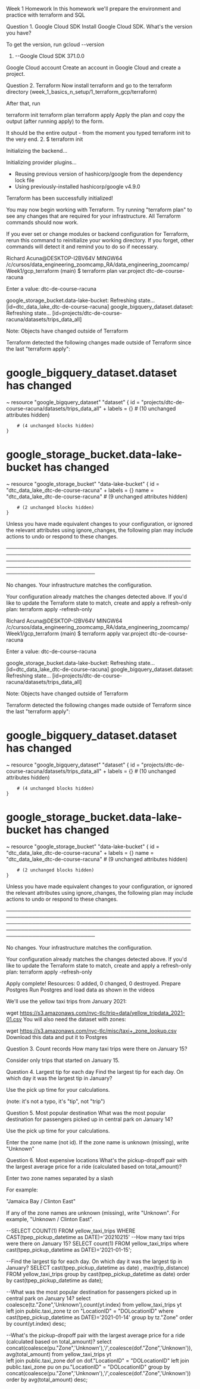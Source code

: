Week 1 Homework
In this homework we'll prepare the environment and practice with terraform and SQL

Question 1. Google Cloud SDK
Install Google Cloud SDK. What's the version you have?

To get the version, run gcloud --version

1. --Google Cloud SDK 371.0.0

Google Cloud account
Create an account in Google Cloud and create a project.

Question 2. Terraform
Now install terraform and go to the terraform directory (week_1_basics_n_setup/1_terraform_gcp/terraform)

After that, run

terraform init
terraform plan
terraform apply
Apply the plan and copy the output (after running apply) to the form.

It should be the entire output - from the moment you typed terraform init to the very end.
2. $ terraform init

Initializing the backend...

Initializing provider plugins...
- Reusing previous version of hashicorp/google from the dependency lock file
- Using previously-installed hashicorp/google v4.9.0

Terraform has been successfully initialized!

You may now begin working with Terraform. Try running "terraform plan" to see
any changes that are required for your infrastructure. All Terraform commands
should now work.

If you ever set or change modules or backend configuration for Terraform,
rerun this command to reinitialize your working directory. If you forget, other
commands will detect it and remind you to do so if necessary.

Richard Acuna@DESKTOP-I2BV64V MINGW64 /c/cursos/data_engineering_zoomcamp_RA/data_engineering_zoomcamp/Week1/gcp_terraform (main)
$ terraform plan
var.project
  dtc-de-course-racuna

  Enter a value: dtc-de-course-racuna

google_storage_bucket.data-lake-bucket: Refreshing state... [id=dtc_data_lake_dtc-de-course-racuna]
google_bigquery_dataset.dataset: Refreshing state... [id=projects/dtc-de-course-racuna/datasets/trips_data_all]

Note: Objects have changed outside of Terraform

Terraform detected the following changes made outside of Terraform since the last "terraform apply":

  # google_bigquery_dataset.dataset has changed
  ~ resource "google_bigquery_dataset" "dataset" {
        id                              = "projects/dtc-de-course-racuna/datasets/trips_data_all"
      + labels                          = {}
        # (10 unchanged attributes hidden)

        # (4 unchanged blocks hidden)
    }

  # google_storage_bucket.data-lake-bucket has changed
  ~ resource "google_storage_bucket" "data-lake-bucket" {
        id                          = "dtc_data_lake_dtc-de-course-racuna"
      + labels                      = {}
        name                        = "dtc_data_lake_dtc-de-course-racuna"
        # (9 unchanged attributes hidden)


        # (2 unchanged blocks hidden)
    }


Unless you have made equivalent changes to your configuration, or ignored the relevant attributes using ignore_changes, the following plan may include actions to undo or respond to these changes.

──────────────────────────────────────────────────────────────────────────────────────────────────────────────────────────────────────────────────────────────────────────────────────────────────────────────────────────────── 

No changes. Your infrastructure matches the configuration.

Your configuration already matches the changes detected above. If you'd like to update the Terraform state to match, create and apply a refresh-only plan:
  terraform apply -refresh-only

Richard Acuna@DESKTOP-I2BV64V MINGW64 /c/cursos/data_engineering_zoomcamp_RA/data_engineering_zoomcamp/Week1/gcp_terraform (main)
$ terraform apply
var.project
  dtc-de-course-racuna

  Enter a value: dtc-de-course-racuna

google_storage_bucket.data-lake-bucket: Refreshing state... [id=dtc_data_lake_dtc-de-course-racuna]
google_bigquery_dataset.dataset: Refreshing state... [id=projects/dtc-de-course-racuna/datasets/trips_data_all]

Note: Objects have changed outside of Terraform

Terraform detected the following changes made outside of Terraform since the last "terraform apply":

  # google_bigquery_dataset.dataset has changed
  ~ resource "google_bigquery_dataset" "dataset" {
        id                              = "projects/dtc-de-course-racuna/datasets/trips_data_all"
      + labels                          = {}
        # (10 unchanged attributes hidden)

        # (4 unchanged blocks hidden)
    }

  # google_storage_bucket.data-lake-bucket has changed
  ~ resource "google_storage_bucket" "data-lake-bucket" {
        id                          = "dtc_data_lake_dtc-de-course-racuna"
      + labels                      = {}
        name                        = "dtc_data_lake_dtc-de-course-racuna"
        # (9 unchanged attributes hidden)


        # (2 unchanged blocks hidden)
    }


Unless you have made equivalent changes to your configuration, or ignored the relevant attributes using ignore_changes, the following plan may include actions to undo or respond to these changes.

──────────────────────────────────────────────────────────────────────────────────────────────────────────────────────────────────────────────────────────────────────────────────────────────────────────────────────────────── 

No changes. Your infrastructure matches the configuration.

Your configuration already matches the changes detected above. If you'd like to update the Terraform state to match, create and apply a refresh-only plan:
  terraform apply -refresh-only

Apply complete! Resources: 0 added, 0 changed, 0 destroyed.
Prepare Postgres
Run Postgres and load data as shown in the videos

We'll use the yellow taxi trips from January 2021:

wget https://s3.amazonaws.com/nyc-tlc/trip+data/yellow_tripdata_2021-01.csv
You will also need the dataset with zones:

wget https://s3.amazonaws.com/nyc-tlc/misc/taxi+_zone_lookup.csv
Download this data and put it to Postgres

Question 3. Count records
How many taxi trips were there on January 15?

Consider only trips that started on January 15.

Question 4. Largest tip for each day
Find the largest tip for each day. On which day it was the largest tip in January?

Use the pick up time for your calculations.

(note: it's not a typo, it's "tip", not "trip")

Question 5. Most popular destination
What was the most popular destination for passengers picked up in central park on January 14?

Use the pick up time for your calculations.

Enter the zone name (not id). If the zone name is unknown (missing), write "Unknown"

Question 6. Most expensive locations
What's the pickup-dropoff pair with the largest average price for a ride (calculated based on total_amount)?

Enter two zone names separated by a slash

For example:

"Jamaica Bay / Clinton East"

If any of the zone names are unknown (missing), write "Unknown". For example, "Unknown / Clinton East".


--SELECT COUNT(1) FROM yellow_taxi_trips WHERE CAST(tpep_pickup_datetime as DATE)='20210215'
--How many taxi trips were there on January 15?
SELECT count(1) FROM yellow_taxi_trips  where cast(tpep_pickup_datetime as DATE)='2021-01-15';

--Find the largest tip for each day. On which day it was the largest tip in January?
SELECT cast(tpep_pickup_datetime as date) , max(trip_distance) FROM yellow_taxi_trips group by cast(tpep_pickup_datetime as date)
order by cast(tpep_pickup_datetime as date);

--What was the most popular destination for passengers picked up in central park on January 14?
select coalesce(tz."Zone",'Unknown'),count(yt.index) from yellow_taxi_trips yt  
left join public.taxi_zone tz on "LocationID"  = "DOLocationID"
where cast(tpep_pickup_datetime as DATE)='2021-01-14'
group by tz."Zone" order by count(yt.index) desc;

--What's the pickup-dropoff pair with the largest average price for a ride (calculated based on total_amount)?
select concat(coalesce(pu."Zone",'Unknown'),'/',coalesce(dof."Zone",'Unknown')),avg(total_amount) from yellow_taxi_trips yt  
left join public.taxi_zone dof on dof."LocationID"  = "DOLocationID"
left join public.taxi_zone pu on pu."LocationID"  = "DOLocationID"
group by concat(coalesce(pu."Zone",'Unknown'),'/',coalesce(dof."Zone",'Unknown'))
order by avg(total_amount) desc;